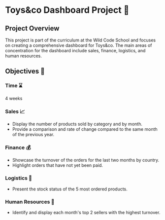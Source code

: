 # Toys&co Dashboard Project 🚗

## Project Overview
This project is part of the curriculum at the Wild Code School and focuses on creating a comprehensive dashboard for Toys&co. The main areas of concentration for the dashboard include sales, finance, logistics, and human resources.

## Objectives 🎯

### Time ⌛ 
4 weeks


### Sales 📈
- Display the number of products sold by category and by month.
- Provide a comparison and rate of change compared to the same month of the previous year.


### Finance 💰
- Showcase the turnover of the orders for the last two months by country.
- Highlight orders that have not yet been paid.

### Logistics 🚚
- Present the stock status of the 5 most ordered products.

### Human Resources 👥
- Identify and display each month's top 2 sellers with the highest turnover.
